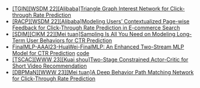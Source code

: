 
- [[TGIN][WSDM 22][Alibaba]Triangle Graph Interest Network for Click-through Rate Prediction](https://arxiv.org/abs/2202.02698)
- [[RACP][WSDM 22][Alibaba]Modeling Users’ Contextualized Page-wise Feedback for Click-Through Rate Prediction in E-commerce Search](https://arxiv.org/abs/2203.15542)
- [[SDIM][CIKM 22][Mei tuan]Sampling Is All You Need on Modeling Long-Term User Behaviors for CTR Prediction](https://arxiv.org/abs/2205.10249)
- [FinalMLP-AAAI23-HuaWei-FinalMLP: An Enhanced Two-Stream MLP Model for CTR Prediction](https://arxiv.org/abs/2304.00902) [code](https://github.com/xue-pai/FuxiCTR)
- [[TSCAC][WWW 23][Kuai shou]Two-Stage Constrained Actor-Critic for Short Video Recommendation](https://arxiv.org/abs/2302.01680)
- [[DBPMaN][WWW 23][Mei tuan]A Deep Behavior Path Matching Network for Click-Through Rate Prediction](https://arxiv.org/abs/2302.00302)
